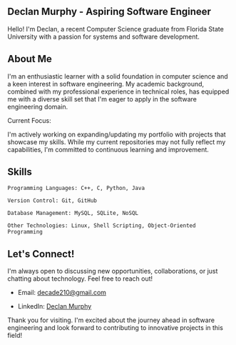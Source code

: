 ## Declan Murphy - Aspiring Software Engineer

Hello! I'm Declan, a recent Computer Science graduate from Florida State University with a passion for systems and software development.

## About Me

I'm an enthusiastic learner with a solid foundation in computer science and a keen interest in software engineering. My academic background, combined with my professional experience in technical roles, has equipped me with a diverse skill set that I'm eager to apply in the software engineering domain.

Current Focus:

I'm actively working on expanding/updating my portfolio with projects that showcase my skills. While my current repositories may not fully reflect my capabilities, I'm committed to continuous learning and improvement.

## Skills

    Programming Languages: C++, C, Python, Java

    Version Control: Git, GitHub

    Database Management: MySQL, SQLite, NoSQL

    Other Technologies: Linux, Shell Scripting, Object-Oriented Programming

## Let's Connect!

I'm always open to discussing new opportunities, collaborations, or just chatting about technology. Feel free to reach out!

  - Email: decade210@gmail.com

  - LinkedIn: [Declan Murphy](https://www.linkedin.com/in/declan-murphy-b0725924b/)

Thank you for visiting. I'm excited about the journey ahead in software engineering and look forward to contributing to innovative projects in this field!
